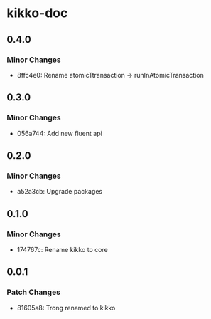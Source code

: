 # kikko-doc

## 0.4.0

### Minor Changes

- 8ffc4e0: Rename atomicTtransaction -> runInAtomicTransaction

## 0.3.0

### Minor Changes

- 056a744: Add new fluent api

## 0.2.0

### Minor Changes

- a52a3cb: Upgrade packages

## 0.1.0

### Minor Changes

- 174767c: Rename kikko to core

## 0.0.1

### Patch Changes

- 81605a8: Trong renamed to kikko
